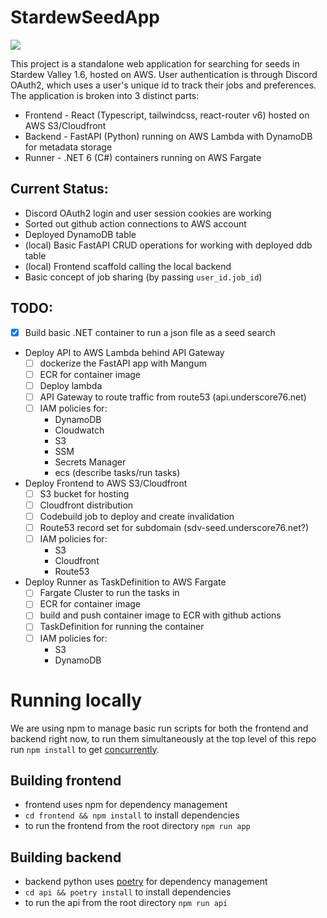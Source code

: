 # StardewSeedApp

![](https://github.com/Underscore76/StardewSeedApp/actions/workflows/cfn.yml/badge.svg)


This project is a standalone web application for searching for seeds in Stardew Valley 1.6, hosted on AWS. User authentication is through Discord OAuth2, which uses a user's unique id to track their jobs and preferences. The application is broken into 3 distinct parts:

* Frontend - React (Typescript, tailwindcss, react-router v6) hosted on AWS S3/Cloudfront
* Backend - FastAPI (Python) running on AWS Lambda with DynamoDB for metadata storage
* Runner - .NET 6 (C#) containers running on AWS Fargate

## Current Status:
* Discord OAuth2 login and user session cookies are working
* Sorted out github action connections to AWS account
* Deployed DynamoDB table
* (local) Basic FastAPI CRUD operations for working with deployed ddb table
* (local) Frontend scaffold calling the local backend
* Basic concept of job sharing (by passing `user_id.job_id`)

## TODO:
* [X] Build basic .NET container to run a json file as a seed search
* Deploy API to AWS Lambda behind API Gateway
    * [ ] dockerize the FastAPI app with Mangum
    * [ ] ECR for container image
    * [ ] Deploy lambda
    * [ ] API Gateway to route traffic from route53 (api.underscore76.net)
    * [ ] IAM policies for:
        * DynamoDB
        * Cloudwatch
        * S3
        * SSM
        * Secrets Manager
        * ecs (describe tasks/run tasks)
* Deploy Frontend to AWS S3/Cloudfront
    * [ ] S3 bucket for hosting
    * [ ] Cloudfront distribution
    * [ ] Codebuild job to deploy and create invalidation
    * [ ] Route53 record set for subdomain (sdv-seed.underscore76.net?)
    * [ ] IAM policies for:
        * S3
        * Cloudfront
        * Route53
* Deploy Runner as TaskDefinition to AWS Fargate
    * [ ] Fargate Cluster to run the tasks in
    * [ ] ECR for container image
    * [ ] build and push container image to ECR with github actions
    * [ ] TaskDefinition for running the container
    * [ ] IAM policies for:
        * S3
        * DynamoDB

# Running locally

We are using npm to manage basic run scripts for both the frontend and backend right now, to run them simultaneously at the top level of this repo run `npm install` to get [concurrently](https://github.com/open-cli-tools/concurrently#readme).

## Building frontend
* frontend uses npm for dependency management
* `cd frontend && npm install` to install dependencies
* to run the frontend from the root directory `npm run app`

## Building backend

* backend python uses [poetry](https://python-poetry.org/) for dependency management
* `cd api && poetry install` to install dependencies
* to run the api from the root directory `npm run api`
